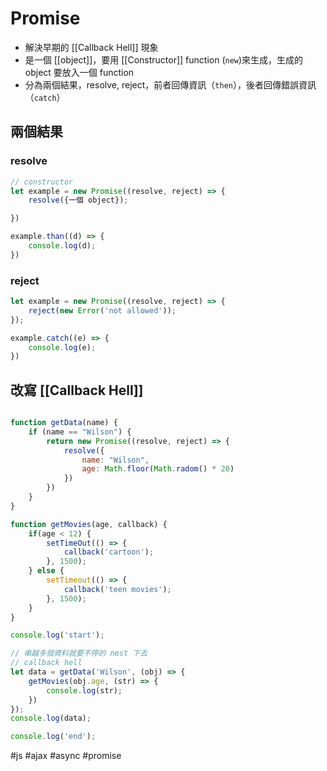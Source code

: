 # Promise
- 解決早期的 [[Callback Hell]] 現象
- 是一個 [[object]]，要用 [[Constructor]] function (`new`)來生成，生成的 object 要放入一個 function
- 分為兩個結果，resolve, reject，前者回傳資訊（`then`），後者回傳錯誤資訊（`catch`）

## 兩個結果
### resolve
```js
// constructor
let example = new Promise((resolve, reject) => {
	resolve({一個 object});

})

example.than((d) => {
	console.log(d);
})
```
### reject
```js
let example = new Promise((resolve, reject) => {
	reject(new Error('not allowed')); 
});

example.catch((e) => {
	console.log(e);
})
```

## 改寫 [[Callback Hell]]
```js

function getData(name) {
	if (name == "Wilson") {
		return new Promise((resolve, reject) => {
			resolve({ 
				name: "Wilson",
				age: Math.floor(Math.radom() * 20)
			})
		})
	}
}

function getMovies(age, callback) {
	if(age < 12) {
		setTimeOut(() => {
			callback('cartoon');
		}, 1500);
	} else {
		setTimeout(() => {
			callback('teen movies');
		}, 1500);
	}
}

console.log('start');

// 串越多個資料就要不停的 nest 下去
// callback hell
let data = getData('Wilson', (obj) => {
	getMovies(obj.age, (str) => {
		console.log(str);
	})
});
console.log(data);

console.log('end');
```


#js #ajax #async #promise 
